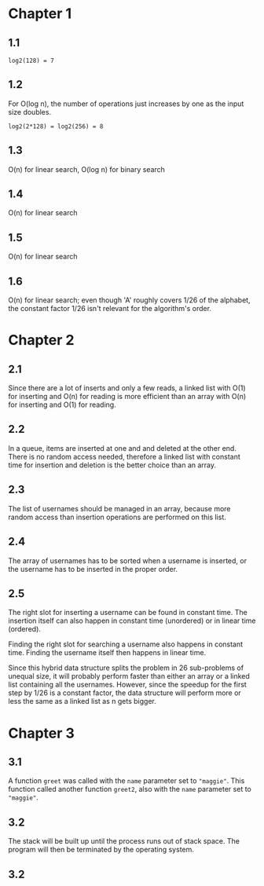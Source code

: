 # Chapter 1

## 1.1

`log2(128) = 7`

## 1.2

For O(log n), the number of operations just increases by one as the input size
doubles.

`log2(2*128) = log2(256) = 8`

## 1.3

O(n) for linear search, O(log n) for binary search

## 1.4

O(n) for linear search

## 1.5

O(n) for linear search

## 1.6

O(n) for linear search; even though 'A' roughly covers 1/26 of the alphabet, the
constant factor 1/26 isn't relevant for the algorithm's order.

# Chapter 2

## 2.1

Since there are a lot of inserts and only a few reads, a linked list with O(1)
for inserting and O(n) for reading is more efficient than an array with O(n) for
inserting and O(1) for reading.

## 2.2

In a queue, items are inserted at one and and deleted at the other end. There is
no random access needed, therefore a linked list with constant time for
insertion and deletion is the better choice than an array.

## 2.3

The list of usernames should be managed in an array, because more random access
than insertion operations are performed on this list.

## 2.4

The array of usernames has to be sorted when a username is inserted, or the
username has to be inserted in the proper order.

## 2.5

The right slot for inserting a username can be found in constant time. The
insertion itself can also happen in constant time (unordered) or in linear time
(ordered).

Finding the right slot for searching a username also happens in constant time.
Finding the username itself then happens in linear time.

Since this hybrid data structure splits the problem in 26 sub-problems of
unequal size, it will probably perform faster than either an array or a linked
list containing all the usernames. However, since the speedup for the first step
by 1/26 is a constant factor, the data structure will perform more or less the
same as a linked list as n gets bigger.

# Chapter 3

## 3.1

A function `greet` was called with the `name` parameter set to `"maggie"`. This
function called another function `greet2`, also with the `name` parameter set to
`"maggie"`.

## 3.2

The stack will be built up until the process runs out of stack space. The
program will then be terminated by the operating system.

## 3.2
